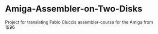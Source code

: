 # Amiga-Assembler-on-Two-Disks
Project for translating Fabio Ciuccis assembler-course for the Amiga from 1996
